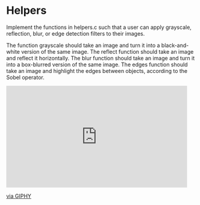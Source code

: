 # Helpers

Implement the functions in helpers.c such that a user can apply grayscale, reflection, blur, or edge detection filters to their images.

The function grayscale should take an image and turn it into a black-and-white version of the same image.
The reflect function should take an image and reflect it horizontally.
The blur function should take an image and turn it into a box-blurred version of the same image.
The edges function should take an image and highlight the edges between objects, according to the Sobel operator.


<iframe src="https://giphy.com/embed/a5qi3OdCi4WpSJYVoQ" width="480" height="270" frameBorder="0" class="giphy-embed" allowFullScreen></iframe><p><a href="https://giphy.com/gifs/a5qi3OdCi4WpSJYVoQ">via GIPHY</a></p>

